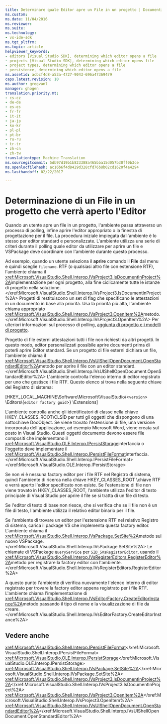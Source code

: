 ```yaml
---
title: Determinare quale Editor apre un File in un progetto | Documenti di Microsoft
ms.custom: 
ms.date: 11/04/2016
ms.reviewer: 
ms.suite: 
ms.technology:
- vs-ide-sdk
ms.tgt_pltfrm: 
ms.topic: article
helpviewer_keywords:
- editors [Visual Studio SDK], determining which editor opens a file
- projects [Visual Studio SDK], determining which editor opens file
- project types, determining which editor opens a file
- persistence, determining which editor opens a file
ms.assetid: acbcf4d8-a53a-4727-9043-696a47369479
caps.latest.revision: 10
ms.author: gregvanl
manager: ghogen
translation.priority.mt:
- cs-cz
- de-de
- es-es
- fr-fr
- it-it
- ja-jp
- ko-kr
- pl-pl
- pt-br
- ru-ru
- tr-tr
- zh-cn
- zh-tw
translationtype: Machine Translation
ms.sourcegitcommit: 5db97d19b1b823388a465bba15d057b30ff0b3ce
ms.openlocfilehash: ac16b6f4d8429d328cfd76b8b02cd1620f4a4294
ms.lasthandoff: 02/22/2017

---
```

# <a name="determining-which-editor-opens-a-file-in-a-project"></a>Determinazione di un File in un progetto che verrà aperto l'Editor
Quando un utente apre un file in un progetto, l'ambiente passa attraverso un processo di polling, infine aprire l'editor appropriato o la finestra di progettazione per il file. La procedura iniziale impiegata dall'ambiente è lo stesso per editor standard e personalizzate. L'ambiente utilizza una serie di criteri durante il polling quale editor da utilizzare per aprire un file e VSPackage deve coordinare con l'ambiente durante questo processo.  
  
 Ad esempio, quando un utente seleziona il **aprire** comando il **File** dal menu e quindi sceglie `filename`. RTF (o qualsiasi altro file con estensione RTF), l'ambiente chiama il <xref:Microsoft.VisualStudio.Shell.Interop.IVsProject3.IsDocumentInProject%2A>implementazione per ogni progetto, alla fine ciclicamente tutte le istanze di progetto nella soluzione.</xref:Microsoft.VisualStudio.Shell.Interop.IVsProject3.IsDocumentInProject%2A> Progetti di restituiscono un set di flag che specificano le attestazioni in un documento in base alla priorità. Usa la priorità più alta, l'ambiente chiama appropriato <xref:Microsoft.VisualStudio.Shell.Interop.IVsProject3.OpenItem%2A>metodo.</xref:Microsoft.VisualStudio.Shell.Interop.IVsProject3.OpenItem%2A> Per ulteriori informazioni sul processo di polling, [aggiunta di progetto e i modelli di progetto](../../extensibility/internals/adding-project-and-project-item-templates.md).  
  
 Progetto di file esterni attestazioni tutti i file non richiesti da altri progetti. In questo modo, editor personalizzati possibile aprire documenti prima di poterli aprire Editor standard. Se un progetto di file esterni dichiara un file, l'ambiente chiama il <xref:Microsoft.VisualStudio.Shell.Interop.IVsUIShellOpenDocument.OpenStandardEditor%2A>metodo per aprire il file con un editor standard.</xref:Microsoft.VisualStudio.Shell.Interop.IVsUIShellOpenDocument.OpenStandardEditor%2A> L'ambiente controlla l'elenco interno di editor registrato per uno che gestisce i file RTF. Questo elenco si trova nella seguente chiave del Registro di sistema:  
  
 [HKEY_LOCAL_MACHINE\Software\Microsoft\VisualStudio\\<`version`> \Editors\\{`editor factory guid`>} \Extensions]  
  
 L'ambiente controlla anche gli identificatori di classe nella chiave HKEY_CLASSES_ROOT\CLSID per tutti gli oggetti che dispongono di una sottochiave DocObject. Se viene trovato l'estensione di file, una versione incorporata dell'applicazione, ad esempio Microsoft Word, viene creata sul posto in Visual Studio. Questi oggetti documento devono essere file compositi che implementano il <xref:Microsoft.VisualStudio.OLE.Interop.IPersistStorage>interfaccia o l'oggetto deve implementare il <xref:Microsoft.VisualStudio.Shell.Interop.IPersistFileFormat>interfaccia.</xref:Microsoft.VisualStudio.Shell.Interop.IPersistFileFormat> </xref:Microsoft.VisualStudio.OLE.Interop.IPersistStorage>  
  
 Se non vi è nessuna factory editor per i file RTF nel Registro di sistema, quindi l'ambiente di ricerca nella chiave HKEY_CLASSES_ROOT \\chiave RTF e verrà aperto l'editor specificato non esiste. Se l'estensione di file non viene trovato in HKEY_CLASSES_ROOT, l'ambiente utilizza l'editor di testo principale di Visual Studio per aprire il file se si tratta di un file di testo.  
  
 Se l'editor di testo di base non riesce, che si verifica che se il file non è un file di testo, l'ambiente utilizza il relativo editor binario per il file.  
  
 Se l'ambiente di trovare un editor per l'estensione RTF nel relativo Registro di sistema, carica il package VS che implementa questa factory editor. L'ambiente chiama il <xref:Microsoft.VisualStudio.Shell.Interop.IVsPackage.SetSite%2A>metodo sul nuovo VSPackage.</xref:Microsoft.VisualStudio.Shell.Interop.IVsPackage.SetSite%2A> Le chiamate di VSPackage `QueryService` per `SID_SVsRegistorEditor`, usando il <xref:Microsoft.VisualStudio.Shell.Interop.IVsRegisterEditors.RegisterEditor%2A>metodo per registrare la factory editor con l'ambiente.</xref:Microsoft.VisualStudio.Shell.Interop.IVsRegisterEditors.RegisterEditor%2A>  
  
 A questo punto l'ambiente di verifica nuovamente l'elenco interno di editor registrato per trovare la factory editor appena registrato per i file RTF. L'ambiente chiama l'implementazione di <xref:Microsoft.VisualStudio.Shell.Interop.IVsEditorFactory.CreateEditorInstance%2A>metodo passando il tipo di nome e la visualizzazione di file da creare.</xref:Microsoft.VisualStudio.Shell.Interop.IVsEditorFactory.CreateEditorInstance%2A>  
  
## <a name="see-also"></a>Vedere anche  
 <xref:Microsoft.VisualStudio.Shell.Interop.IPersistFileFormat></xref:Microsoft.VisualStudio.Shell.Interop.IPersistFileFormat>   
 <xref:Microsoft.VisualStudio.OLE.Interop.IPersistStorage></xref:Microsoft.VisualStudio.OLE.Interop.IPersistStorage>   
 <xref:Microsoft.VisualStudio.Shell.Interop.IVsPackage.SetSite%2A></xref:Microsoft.VisualStudio.Shell.Interop.IVsPackage.SetSite%2A>   
 <xref:Microsoft.VisualStudio.Shell.Interop.IVsProject3.IsDocumentInProject%2A></xref:Microsoft.VisualStudio.Shell.Interop.IVsProject3.IsDocumentInProject%2A>   
 <xref:Microsoft.VisualStudio.Shell.Interop.IVsProject3.OpenItem%2A></xref:Microsoft.VisualStudio.Shell.Interop.IVsProject3.OpenItem%2A>   
 <xref:Microsoft.VisualStudio.Shell.Interop.IVsUIShellOpenDocument.OpenStandardEditor%2A></xref:Microsoft.VisualStudio.Shell.Interop.IVsUIShellOpenDocument.OpenStandardEditor%2A>
